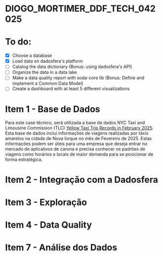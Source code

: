 # DIOGO_MORTIMER_DDF_TECH_042025

# To do:
- [x] Choose a database
- [x] Load data on dadosfera's platform
- [ ] Catalog the data dictionary (Bonus: using dadosfera's API)
- [ ] Organize the data in a data lake
- [ ] Make a data quality report with soda-core lib (Bonus: Define and implement a Common Data Model)
- [ ] Create a dashboard with at least 5 different visualizations

# Item 1 - Base de Dados

Para este case técnico, será utilizada a base de dados NYC Taxi and Limousine Commission (TLC) [Yellow Taxi Trip Records in February 2025](https://www.nyc.gov/site/tlc/about/tlc-trip-record-data.page). Esta base de dados inclui informações de viagens realizadas por táxis amarelos na cidade de Nova Iorque no mês de Fevereiro de 2025. Estas informações podem ser úteis para uma empresa que deseja entrar no mercado de aplicativos de carona e precisa conhecer os padrões de viagens como horários e locais de maior demanda para se posicionar de forma estratégica.

# Item 2 - Integração com a Dadosfera

# Item 3 - Exploração

# Item 4 - Data Quality

# Item 7 - Análise dos Dados
